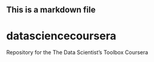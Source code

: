 ## This is a markdown file

# datasciencecoursera
Repository for the The Data Scientist’s Toolbox Coursera 
